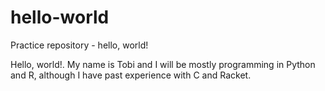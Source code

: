 # hello-world
Practice repository - hello, world!

Hello, world!. My name is Tobi and I will be mostly programming in Python and R, although I have past experience with C and Racket.
